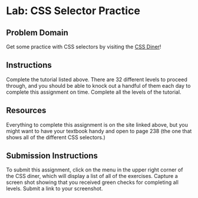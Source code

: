 # Lab: CSS Selector Practice

## Problem Domain

Get some practice with CSS selectors by visiting the [CSS Diner](https://flukeout.github.io/)!

## Instructions

Complete the tutorial listed above. There are 32 different levels to proceed through, and you should be able to knock out a handful of them each day to complete this assignment on time. Complete all the levels of the tutorial.

## Resources

Everything to complete this assignment is on the site linked above, but you might want to have your textbook handy and open to page 238 (the one that shows all of the different CSS selectors.)

## Submission Instructions

To submit this assignment, click on the menu in the upper right corner of the CSS diner, which will display a list of all of the exercises. Capture a screen shot showing that you received green checks for completing all levels. Submit a link to your screenshot.
